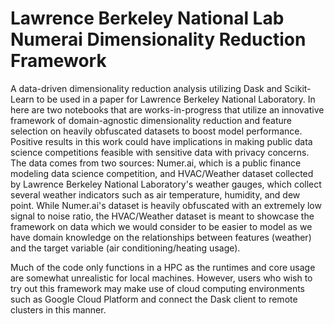 # Lawrence Berkeley National Lab Numerai Dimensionality Reduction Framework

A data-driven dimensionality reduction analysis utilizing Dask and Scikit-Learn to be used in a paper for Lawrence Berkeley National Laboratory. In here are two notebooks that are works-in-progress that utilize an innovative framework of domain-agnostic dimensionality reduction and feature selection on heavily obfuscated datasets to boost model performance. Positive results in this work could have implications in making public data science competitions feasible with sensitive data with privacy concerns. The data comes from two sources: Numer.ai, which is a public finance modeling data science competition, and HVAC/Weather dataset collected by Lawrence Berkeley National Laboratory's weather gauges, which collect several weather indicators such as air temperature, humidity, and dew point. While Numer.ai's dataset is heavily obfuscated with an extremely low signal to noise ratio, the HVAC/Weather dataset is meant to showcase the framework on data which we would consider to be easier to model as we have domain knowledge on the relationships between features (weather) and the target variable (air conditioning/heating usage).

Much of the code only functions in a HPC as the runtimes and core usage are somewhat unrealistic for local machines. However, users who wish to try out this framework may make use of cloud computing environments such as Google Cloud Platform and connect the Dask client to remote clusters in this manner. 
